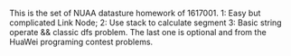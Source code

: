 This is the set of NUAA datasture homework of 1617001.
1: Easy but complicated Link Node;
2: Use stack to calculate segment
3: Basic string operate && classic dfs problem.
The last one is optional and from the HuaWei programing contest problems.
